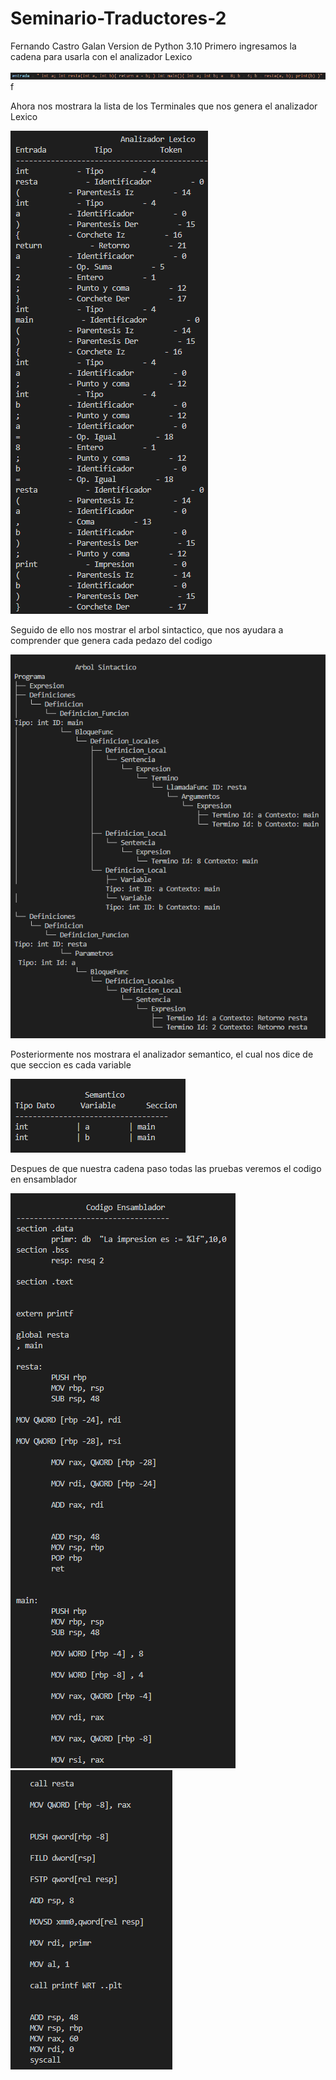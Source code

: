 # Seminario-Traductores-2
Fernando Castro Galan 
Version de Python 3.10
Primero ingresamos la cadena para usarla con el analizador Lexico

![Cadena](https://github.com/ByPona/Seminario-Traductores-2/blob/main/Cadena.png)f

Ahora nos mostrara la lista de los Terminales que nos genera el analizador Lexico

![Cadena](https://github.com/ByPona/Seminario-Traductores-2/blob/main/Lexico.png)

Seguido de ello nos mostrar el arbol sintactico, que nos ayudara a comprender que genera cada pedazo del codigo

![Cadena](https://github.com/ByPona/Seminario-Traductores-2/blob/main/Arbol%20-%20Sintactico.png)

Posteriormente nos mostrara el analizador semantico, el cual nos dice de que seccion es cada variable 

![Cadena](https://github.com/ByPona/Seminario-Traductores-2/blob/main/Semantico.png)

Despues de que nuestra cadena paso todas las pruebas veremos el codigo en ensamblador 

![Cadena](https://github.com/ByPona/Seminario-Traductores-2/blob/main/Codigo%20-%20Ensamblador.png)
![Cadena](https://github.com/ByPona/Seminario-Traductores-2/blob/main/Codigo%20-%20Ensamblador2.png)

